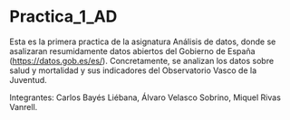 # Practica_1_AD

Esta es la primera practica de la asignatura Análisis de datos, donde se asalizaran resumidamente datos abiertos del Gobierno de España (https://datos.gob.es/es/). Concretamente, se analizan los datos sobre salud y mortalidad y sus indicadores del Observatorio Vasco de la Juventud.

Integrantes: Carlos Bayés Liébana, Álvaro Velasco Sobrino, Miquel Rivas Vanrell.
